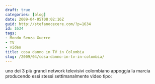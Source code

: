 ```yaml
---
draft: true
categories: [blog]
date: 2009-04-05T08:02:16Z
guid: http://stefanocecere.com/?p=1634
id: 1634
tags:
- Mondo Senza Guerre
- TV
- video
title: cosa danno in TV in Colombia
slug: /2009/04/cosa-danno-in-tv-in-colombia/
---
```


uno dei 3 più grandi network televisivi colombiano appoggia la marcia producendo essi stessi settimanalmente video tipo: